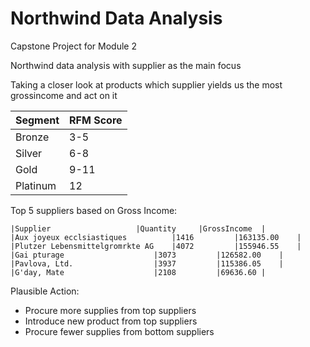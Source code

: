 # Northwind Data Analysis
Capstone Project for Module 2

Northwind data analysis with supplier as the main focus

Taking a closer look at products which supplier yields us the most grossincome and act on it


|Segment|RFM Score|
|---|---|
|Bronze|3-5|
|Silver|6-8|
|Gold|9-11|
|Platinum|12|

Top 5 suppliers based on Gross Income:

	|Supplier			      	|Quantity	  |GrossIncome	|
	|Aux joyeux ecclsiastiques	      	|1416		  |163135.00	|
	|Plutzer Lebensmittelgromrkte AG	|4072		  |155946.55	|
	|Gai pturage			        |3073		  |126582.00	|
	|Pavlova, Ltd.			        |3937		  |115386.05	|
	|G'day, Mate			        |2108		  |69636.60	|


Plausible Action:
- Procure more supplies from top suppliers
- Introduce new product from top suppliers
- Procure fewer supplies from bottom suppliers
